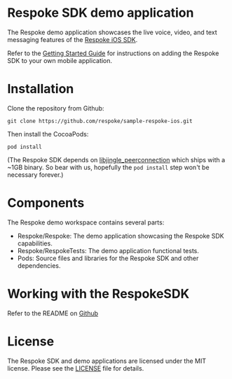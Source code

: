 Respoke SDK demo application
============================

The Respoke demo application showcases the live voice, video, and text messaging features of the [Respoke iOS SDK](https://github.com/respoke/respoke-sdk-ios).

Refer to the [Getting Started Guide](https://docs.respoke.io/client/ios/getting-started.html) for instructions on adding the Respoke SDK to your own mobile application.

Installation
============

Clone the repository from Github:

    git clone https://github.com/respoke/sample-respoke-ios.git

Then install the CocoaPods:

    pod install

(The Respoke SDK depends on [libjingle_peerconnection](http://cocoadocs.org/docsets/libjingle_peerconnection) which ships with a ~1GB binary. So bear with us, hopefully the `pod install` step won't be necessary forever.)

Components
==========

The Respoke demo workspace contains several parts:

* Respoke/Respoke: The demo application showcasing the Respoke SDK capabilities.
* Respoke/RespokeTests: The demo application functional tests.
* Pods: Source files and libraries for the Respoke SDK and other dependencies.

Working with the RespokeSDK
===========================

Refer to the README on [Github](https://github.com/respoke/respoke-sdk-ios)

License
=======

The Respoke SDK and demo applications are licensed under the MIT license. Please see the [LICENSE](LICENSE) file for details.
